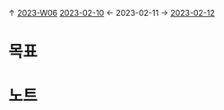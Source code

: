 
↑ [2023-W06](2023-W06.md)
[2023-02-10](2023-02-10.md) ← 2023-02-11 → [2023-02-12](2023-02-12.md)


# 목표



# 노트




